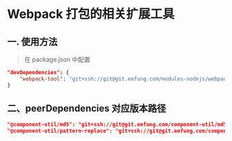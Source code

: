 # Webpack 打包的相关扩展工具

## 一. 使用方法

> 在 package.json 中配置

```json
"devDependencies": {
    "webpack-tool": "git+ssh://git@git.eefung.com/modules-nodejs/webpack-tool.git#semver:1.*"
}
```

## 二、peerDependencies 对应版本路径

```json
"@component-util/md5": "git+ssh://git@git.eefung.com/component-util/md5.git#semver:1.*",
"@component-util/pattern-replace": "git+ssh://git@git.eefung.com/component-util/pattern-replace.git#semver:1.*"
```
